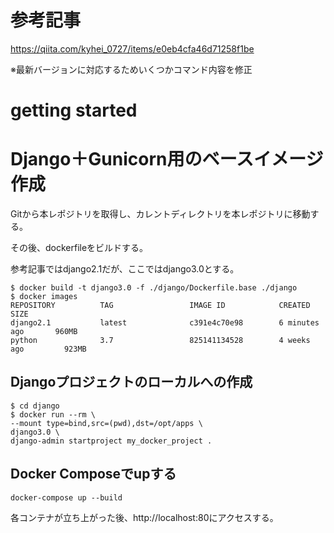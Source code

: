 # 参考記事

https://qiita.com/kyhei_0727/items/e0eb4cfa46d71258f1be

※最新バージョンに対応するためいくつかコマンド内容を修正

# getting started

# Django＋Gunicorn用のベースイメージ作成

Gitから本レポジトリを取得し、カレントディレクトリを本レポジトリに移動する。

その後、dockerfileをビルドする。

参考記事ではdjango2.1だが、ここではdjango3.0とする。

```
$ docker build -t django3.0 -f ./django/Dockerfile.base ./django
$ docker images
REPOSITORY          TAG                 IMAGE ID            CREATED             SIZE
django2.1           latest              c391e4c70e98        6 minutes ago       960MB
python              3.7                 825141134528        4 weeks ago         923MB
```

## Djangoプロジェクトのローカルへの作成

```
$ cd django
$ docker run --rm \
--mount type=bind,src=(pwd),dst=/opt/apps \
django3.0 \
django-admin startproject my_docker_project .
```

## Docker Composeでupする

```
docker-compose up --build
```

各コンテナが立ち上がった後、http://localhost:80にアクセスする。
